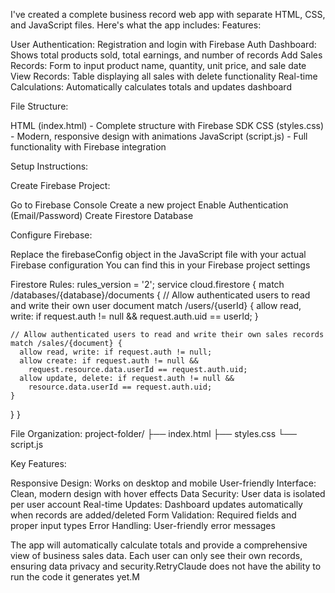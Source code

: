 I've created a complete business record web app with separate HTML, CSS, and JavaScript files. Here's what the app includes:
Features:

User Authentication: Registration and login with Firebase Auth
Dashboard: Shows total products sold, total earnings, and number of records
Add Sales Records: Form to input product name, quantity, unit price, and sale date
View Records: Table displaying all sales with delete functionality
Real-time Calculations: Automatically calculates totals and updates dashboard

File Structure:

HTML (index.html) - Complete structure with Firebase SDK
CSS (styles.css) - Modern, responsive design with animations
JavaScript (script.js) - Full functionality with Firebase integration

Setup Instructions:

Create Firebase Project:

Go to Firebase Console
Create a new project
Enable Authentication (Email/Password)
Create Firestore Database


Configure Firebase:

Replace the firebaseConfig object in the JavaScript file with your actual Firebase configuration
You can find this in your Firebase project settings


Firestore Rules:
rules_version = '2';
service cloud.firestore {
  match /databases/{database}/documents {
    // Allow authenticated users to read and write their own user document
    match /users/{userId} {
      allow read, write: if request.auth != null && request.auth.uid == userId;
    }
    
    // Allow authenticated users to read and write their own sales records
    match /sales/{document} {
      allow read, write: if request.auth != null;
      allow create: if request.auth != null && 
        request.resource.data.userId == request.auth.uid;
      allow update, delete: if request.auth != null && 
        resource.data.userId == request.auth.uid;
    }
  }
}

File Organization:
project-folder/
├── index.html
├── styles.css
└── script.js


Key Features:

Responsive Design: Works on desktop and mobile
User-friendly Interface: Clean, modern design with hover effects
Data Security: User data is isolated per user account
Real-time Updates: Dashboard updates automatically when records are added/deleted
Form Validation: Required fields and proper input types
Error Handling: User-friendly error messages

The app will automatically calculate totals and provide a comprehensive view of business sales data. Each user can only see their own records, ensuring data privacy and security.RetryClaude does not have the ability to run the code it generates yet.M
